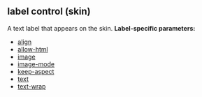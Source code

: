 ## label control (skin)


A text label that appears on the skin.
**Label-specific parameters:**
+   [align](/ref/skin/param/align.md) 
+   [allow-html](/ref/skin/param/allow-html.md) 
+   [image](/ref/skin/param/image.md) 
+   [image-mode](/ref/skin/param/image-mode.md) 
+   [keep-aspect](/ref/skin/param/keep-aspect.md) 
+   [text](/ref/skin/param/text.md) 
+   [text-wrap](/ref/skin/param/text-wrap.md) 